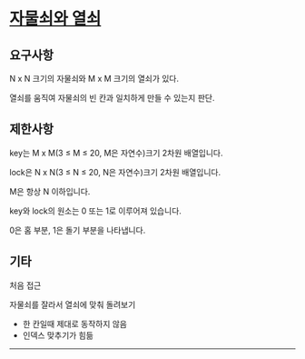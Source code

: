 # [자물쇠와 열쇠](https://programmers.co.kr/learn/courses/30/lessons/60059)

## 요구사항

N x N 크기의 자물쇠와 M x M 크기의 열쇠가 있다.

열쇠를 움직여 자물쇠의 빈 칸과 일치하게 만들 수 있는지 판단.

## 제한사항

key는 M x M(3 ≤ M ≤ 20, M은 자연수)크기 2차원 배열입니다.

lock은 N x N(3 ≤ N ≤ 20, N은 자연수)크기 2차원 배열입니다.

M은 항상 N 이하입니다.

key와 lock의 원소는 0 또는 1로 이루어져 있습니다.

0은 홈 부분, 1은 돌기 부분을 나타냅니다.

## 기타

처음 접근

자물쇠를 잘라서 열쇠에 맞춰 돌려보기

- 한 칸일때 제대로 동작하지 않음
- 인덱스 맞추기가 힘듦

---
